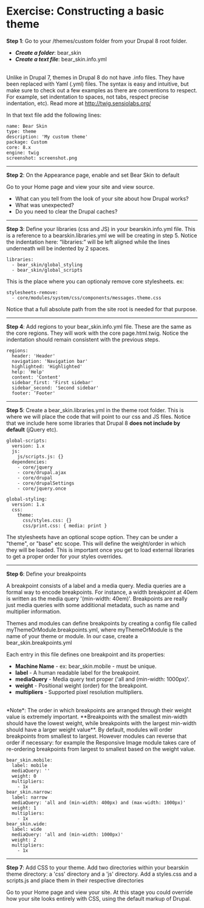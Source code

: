 # Exercise: Constructing a basic theme

**Step 1**: Go to your /themes/custom folder from your Drupal 8 root folder. 

* ***Create a folder***: bear_skin
* ***Create a text file***: bear_skin.info.yml
<br><br>

Unlike in Drupal 7, themes in Drupal 8 do not have .info files. They have been replaced with Yaml (.yml) files. The syntax is easy and intuitive, but make sure to check out a few examples as there are conventions to respect. For example, set indentation to spaces, not tabs, respect precise indentation, etc). Read more at http://twig.sensiolabs.org/

In that text file add the following lines:

```
name: Bear Skin
type: theme
description: 'My custom theme'
package: Custom
core: 8.x
engine: twig
screenshot: screenshot.png

```

---

**Step 2**: On the Appearance page, enable and set Bear Skin to default

Go to your Home page and view your site and view source.
* What can you tell from the look of your site about how Drupal works?
* What was unexpected?
* Do you need to clear the Drupal caches?
---

**Step 3**: Define your libraries (css and JS) in your bearskin.info.yml file. This is a reference to a bearskin.libraries.yml we will be creating in step 5. Notice the indentation here: “libraries:” will be left aligned while the lines underneath will be indented by 2 spaces.

```
libraries:
  - bear_skin/global_styling
  - bear_skin/global_scripts
```

This is the place where you can optionaly remove core stylesheets. ex:

```
stylesheets-remove:
  - core/modules/system/css/components/messages.theme.css
```

Notice that a full absolute path from the site root is needed for that purpose. 

---

**Step 4**: Add regions to your bear_skin.info.yml file. These are the same as the core regions. They will work with the core page.html.twig. Notice the indentation should remain consistent with the previous steps.

```
regions:
  header: 'Header'
  navigation: 'Navigation bar'
  highlighted: 'Highlighted'
  help: 'Help'
  content: 'Content'
  sidebar_first: 'First sidebar'
  sidebar_second: 'Second sidebar'
  footer: ‘Footer'
```

---

**Step 5**: Create a bear_skin.libraries.yml in the theme root folder. This is where we will place the code that will point to our css and JS files. Notice that we include here some libraries that Drupal 8 **does not include by default** (jQuery etc).

```
global-scripts:
  version: 1.x
  js:
    js/scripts.js: {}
  dependencies:
    - core/jquery
    - core/drupal.ajax
    - core/drupal
    - core/drupalSettings
    - core/jquery.once

global-styling:
  version: 1.x
  css: 
    theme:
      css/styles.css: {}
      css/print.css: { media: print }
```
The stylesheets have an optional scope option. They can be under a "theme", or "base" etc scope. This will define the weight/order in which they will be loaded. This is important once you get to load external libraries to get a proper order for your styles overrides.

---

**Step 6**: Define your breakpoints

A breakpoint consists of a label and a media query. Media queries are a formal way to encode breakpoints. For instance, a width breakpoint at 40em is written as the media query '(min-width: 40em)'. Breakpoints are really just media queries with some additional metadata, such as name and multiplier information.

Themes and modules can define breakpoints by creating a config file called myThemeOrModule.breakpoints.yml, where myThemeOrModule is the name of your theme or module. In our case, create a bear_skin.breakpoints.yml

Each entry in this file defines one breakpoint and its properties:<br>

* **Machine Name** - ex: bear_skin.mobile - must be unique.
 * **label** - A human readable label for the breakpoint.
 * **mediaQuery** - Media query text proper ('all and (min-width: 1000px)'.
 * **weight** - Positional weight (order) for the breakpoint.<br>
 * **multipliers** - Supported pixel resolution multipliers.

<br>
*Note*: The order in which breakpoints are arranged through their weight value is extremely important. **Breakpoints with the smallest min-width should have the lowest weight, while breakpoints with the largest min-width should have a larger weight value**. By default, modules will order breakpoints from smallest to largest. However modules can reverse that order if necessary: for example the Responsive Image module takes care of re-ordering breakpoints from largest to smallest based on the weight value.

```
bear_skin.mobile:
  label: mobile
  mediaQuery: ''
  weight: 0
  multipliers:
    - 1x
bear_skin.narrow:
  label: narrow
  mediaQuery: 'all and (min-width: 400px) and (max-width: 1000px)'
  weight: 1
  multipliers:
    - 1x
bear_skin.wide:
  label: wide
  mediaQuery: 'all and (min-width: 1000px)'
  weight: 2
  multipliers:
    - 1x
```

---

**Step 7**: Add CSS to your theme.
Add two directories within your bearskin theme directory: a 'css' directory and a 'js' directory.
Add a styles.css and a scripts.js and place them in their respective directories

Go to your Home page and view your site. At this stage you could override how your site looks entirely with CSS, using the default markup of Drupal.